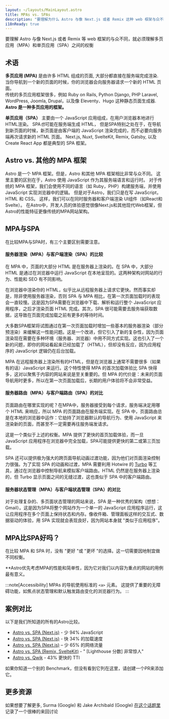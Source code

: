 ```yaml
---
layout: ~/layouts/MainLayout.astro
title: MPAs vs. SPAs
description: "要理解为什么 Astro 与像 Next.js 或者 Remix 这种 web 框架与众不同，就必须理解多页应用（MPA）和单页应用（SPA）之间的权衡"
i18nReady: true
---
```


要理解 Astro 与像 Next.js 或者 Remix 等 web 框架的与众不同，就必须理解多页应用（MPA）和单页应用（SPA）之间的权衡

## 术语

**多页应用 (MPA)** 是由许多 HTML 组成的页面, 大部分都直接在服务端完成渲染. 
当你导航到一个新的页面的时候，你的浏览器会向服务器请求一个新的 HTML 页面。  
 传统的多页应用框架很多，例如 Ruby on Rails, Python Django, PHP Laravel, WordPress, Joomla, Drupal，以及像 Eleventy、Hugo 这种静态页面生成器.  
 **Astro 是一种多页应用的框架。**    

**单页应用（SPA）** 主要由一个 JavaScript 应用组成，在用户浏览器本地进行HTML渲染。
SPA*也*可能在服务端生成 HTML， 但是SPA特别之处在于，在导航到新页面的时候，新页面是由客户端的 JavaScript 渲染完成的，而不必要向服务端再次请求新的 HTML 页面。
Next.js, Nuxt, SvelteKit, Remix, Gatsby, 以及 Create React App 都是典型的 SPA 框架。

## Astro vs. 其他的 MPA 框架

Astro 是一个 MPA 框架。但是，Astro 和其他 MPA 框架相比非常与众不同。
这里主要的区别在于，Astro 使用 JavaScript 作为其服务端语言和运行时。
对于传统的 MPA 框架，我们会使用不同的语言（如 Ruby，PHP）构建服务端，并使用 JavaScript 实现浏览器中的逻辑。
但是对于Astro，我们只是在写 JavaScript，HTML 和 CSS。
这样，我们可以在同时服务器和客户端渲染 UI组件（如React和Svelte）。
在Astro中，开发人员的体验感觉很像Next.js和其他现代Web框架，但Astro的性能特征更像传统的MPA网站架构。
## MPA与SPA

在比较MPA与SPA时，有三个主要区别需要注意。

#### 服务器渲染（MPA）与客户端渲染（SPA）的比较

在 MPA 中，页面的大部分 HTML 是在服务器上渲染的。在 SPA 中，大部分 HTML 是通过在浏览器中运行 JavaScript 在本地呈现的。这两种架构对网站的行为、性能和 SEO 有不同影响。

在浏览器中渲染你的 HTML，似乎比从远程服务器上请求它更快。然而事实却是，除非使用服务器渲染，否则 SPA 与 MPA 相比，在第一次页面加载时的表现会一直较慢。这是因为SPA需要在浏览器中下载、解析和运行整个 JavaScript 应用程序，之后才渲染页面 HTML 完成。其次，SPA 很可能需要去服务端获取数据，这导致在页面完成加载之前有更多的等待时间。

大多数SPA框架将试图通过在第一次页面加载时增加一些基本的服务器渲染（部分预渲染）来缓解这一性能问题。这是一个改进，但它引入了新的复杂性，因为页面渲染现在需要在多种环境（服务器、浏览器）中用不同方式实现。这也引入了一个新的问题，即你的网站看起来已经加载了（HTML），但却没有反应，因为应用程序的 JavaScript 逻辑仍在后台加载。

MPA 在远程服务器上渲染所有的HTML，但是在浏览器上通常不需要很多（如果有的话）JavaScript 来运行。这个特性使得 MPA 的首次加载体验比 SPA 快得多，这对以聚焦于内容的网站来说是至关重要的。但 MPA 的代价是：未来的页面导航用时更多，所以在第一次页面加载后，长期的用户体验将不会非常受益。


#### 服务器路由（MPA）与客户端路由（SPA）的对比

页面路由在哪里实现的呢？在MPA中，服务器接受到每个请求，服务端决定用哪个 HTML 来响应，所以 MPA 的页面路由在服务端实现。在 SPA 中，页面路由总是在本地的浏览器中运作：它劫持了浏览器默认的导航行为、使用 JavaScript 来渲染新的页面，而甚至不一定需要再往服务端发请求。

这是一个类似于上述的权衡。MPA 提供了更快的首页加载体验，而一旦 JavaScript 应用程序在浏览器中完全加载，SPA可能提供更快的第二或第三页加载。

SPA 还可以提供极为强大的跨页面导航动画过渡功能，因为他们对页面渲染控制力很强。为了实现 SPA 的动画和过渡，MPA 需要利用 Hotwire 的 [Turbo](https://turbo.hotwired.dev/) 等工具，通过在浏览器中控制导航来模拟客户端路由。HTML 仍然是在服务器上渲染的，但 Turbo 显示页面之间的无缝过渡，这也类似于 SPA 中的客户端路由。

#### 服务器状态管理（MPA）与客户端状态管理（SPA）的对比

对于处理复杂的、多页面状态管理的网站来说，SPA 是一种优秀的架构（想想：Gmail）。这是因为SPA将整个网站作为一个单一的 JavaScript 应用程序运行，这让应用程序在多个页面上保持状态和内存。像收件箱、管理面板这样的交互式、数据驱动的体验，用 SPA 实现就会表现良好，因为网站本身就 "类似于应用程序"。


## MPA比SPA好吗？

在比较 MPA 和 SPA 时，没有 "更好 "或 "更坏 "的选择。这一切需要因地制宜做不同权衡。

**Astro优先考虑MPA的性能和简单性，因为它对我们以内容为重点的网站的用例最有意义。

:::note[Accessibility]
MPAs 的导航使用标准的 `<a>` 元素。 这提供了重要的无障碍功能，如焦点状态管理和默认触发路由变化的浏览器行为。
:::

## 案例对比

以下是我们所知道的所有的Astro比较。

- [Astro vs. SPA (Next.js)](https://twitter.com/t3dotgg/status/1437195415439360003) - 少 94% JavaScript
- [Astro vs. SPA (Next.js)](https://twitter.com/jlengstorf/status/1442707241627385860?lang=en) - 快 34% 的加载速度 
- [Astro vs. SPA (Next.js)](https://vanntile.com/blog/next-to-astro) – 少 65% 的网络流量 
- [Astro vs. SPA (Remix, SvelteKit)](https://www.youtube.com/watch?v=2ZEMb_H-LYE&t=8163s) - " [Lighthouse 分数] 非常惊人"
- [Astro vs. Qwik](https://www.youtube.com/watch?v=2ZEMb_H-LYE&t=8504s) - 43% 更快的 TTI


如果你知道一个别的 Benchmark，但没有看到它列在这里，请创建一个PR来添加它。

## 更多资源

如果想要了解更多, Surma (Google) 和 Jake Archibald (Google)  [在这个话题里](https://www.youtube.com/watch?v=ivLhf3hq7eM)记录了一个很棒的来回讨论


